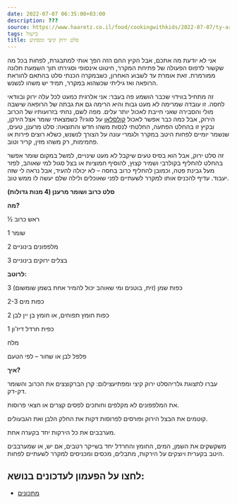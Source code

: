 ```yaml
---
date: 2022-07-07 06:35:00+03:00
description: ???
source: https://www.haaretz.co.il/food/cookingwithkids/2022-07-07/ty-article/00000181-d2dd-d974-afbd-ffdfd8ac0000
tags: בישול
title: סלט ירוק קיצי ומפתיע
---
```


אני לא יודעת מה אתכם, אבל הקיץ החם הזה הפך אותי למתבגרת, לפחות בכל מה שקשור לדפוס הפעולה של פתיחת המקרר, חיטוט אינסופי וסגירתו תוך השמעת תלונה ממורמרת. זאת אומרת עד לשבוע האחרון, כשבמקרה הכנתי סלט בהתאם להוראת הרופאה ואז גיליתי שכשהוא במקרר, תמיד יש משהו לנשנש.

זה מתחיל בווידוי שכבר הושמע פה בעבר: אני אלרגית כמעט לכל עלה ירוק ובוודאי לחסה. זו עובדה שמרימה לא מעט גבות והיא הרימה גם את גבתה של הרופאה שישבה מולי והסבירה שאני חייבת לאכול יותר עלים. מפה לשם, נחתי בזרועותיו של הכרוב הירוק, אבל כמה כבר אפשר לאכול [קולסלאו](/food/cookingwithkids/2020-04-28/ty-article/0000017f-f8be-d318-afff-fbff12b40000) על סוגיו? כשמצאתי שומר אצל הירקן, ובקיץ זו בהחלט הפתעה, החלטתי לנסות משהו חדש והתוצאה: סלט מרענן, טעים, שנשמר יומיים לפחות היטב במקרר ולגמרי עונה על הצורך לנשנש, כשלא רוצים פירות או פחמימות, רק משהו מזין, קריר וטוב.

זה סלט ירוק, אבל הוא בסיס טעים שיקבל לא מעט שינויים, למשל במקום שומר אפשר בהחלט להחליף בקולרבי ושמיר קצוץ, להוסיף חמוציות או בצל סגול למי שאוהב, לפזר מעל גבינת פטה, וכמובן להחליף כרוב בחסה – לא יכולה להעיד, אבל נראה לי שזה יעבוד. עדיף להכניס אותו למקרר לשעתיים לפני שאוכלים ולילה שלם יעשה לו ממש טוב.

**סלט כרוב ושומר מרענן (4 מנות גדולות)**

**מה?**

½ ראש כרוב

1 שומר

2 מלפפונים בינוניים

3 בצלים ירוקים בינוניים

**לרוטב:**

3 כפות שמן (זית, בוטנים ומי שאוהב יכול להמיר אחת בשמן שומשום)

2-3 כפות מים

2 כפות חומץ תפוחים, או חומץ בן יין לבן

1 כפית חרדל דיז'ון

מלח

פלפל לבן או שחור – לפי הטעם

**איך?**

 עברו לתצוגת גלריהסלט ירוק קיצי ומפתיעצילום: קרן הברקוצצים את הכרוב והשומר דק-דק.

את המלפפונים לא מקלפים וחותכים לפסים קצרים או חצאי פרוסות.

קוטמים את הבצל הירוק ופורסים לפרוסות דקות את החלק הלבן ואת הגבעולים.

מערבבים את כל הירקות יחד בקערה אחת.

משקשקים את השמן, המים, החומץ והחרדל יחד בשייקר רטבים, אם יש, או שמערבבים היטב בקערית ויוצקים על הירקות, מתבלים, מכסים ומכניסים למקרר לשעתיים לפחות.

לחצו על הפעמון לעדכונים בנושא:
------------------------------

* [מתכונים](/ty-tag/00000181-22fc-de27-a1bd-2bfe56d90000)